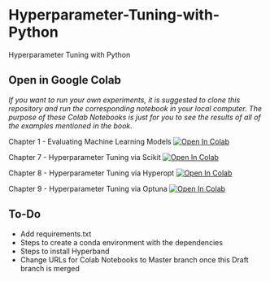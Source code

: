 # Hyperparameter-Tuning-with-Python
Hyperparameter Tuning with Python

## Open in Google Colab
*If you want to run your own experiments, it is suggested to clone this repository and run the corresponding notebook in your local computer. The purpose of these Colab Notebooks is just for you to see the results of all of the examples mentioned in the book.* 

Chapter 1 - Evaluating Machine Learning Models [![Open In Colab](https://colab.research.google.com/assets/colab-badge.svg)](https://colab.research.google.com/github/PacktPublishing/Hyperparameter-Tuning-with-Python/blob/draft/01_Evaluating-Machine-Learning-Models.ipynb)

Chapter 7 - Hyperparameter Tuning via Scikit [![Open In Colab](https://colab.research.google.com/assets/colab-badge.svg)](https://colab.research.google.com/github/PacktPublishing/Hyperparameter-Tuning-with-Python/blob/draft/07_Hyperparameter-Tuning-via-Scikit.ipynb)

Chapter 8 - Hyperparameter Tuning via Hyperopt [![Open In Colab](https://colab.research.google.com/assets/colab-badge.svg)](https://colab.research.google.com/github/PacktPublishing/Hyperparameter-Tuning-with-Python/blob/draft/08_Hyperparameter-Tuning-via-Hyperopt.ipynb)

Chapter 9 - Hyperparameter Tuning via Optuna [![Open In Colab](https://colab.research.google.com/assets/colab-badge.svg)](https://colab.research.google.com/github/PacktPublishing/Hyperparameter-Tuning-with-Python/blob/draft/09_Hyperparameter-Tuning-via-Optuna.ipynb)

## To-Do

- Add requirements.txt
- Steps to create a conda environment with the dependencies
- Steps to install Hyperband
- Change URLs for Colab Notebooks to Master branch once this Draft branch is merged
